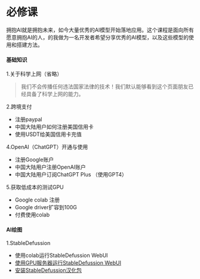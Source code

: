 # 必修课
拥抱AI就是拥抱未来，如今大量优秀的AI模型开始落地应用。这个课程是面向所有愿意拥抱AI的人，的我做为一名开发者希望分享优秀的AI模型，以及这些模型的使用和搭建方法。

#### 基础知识

1.关于科学上网（省略）
> 我们不会传播任何违法国家法律的技术！我们默认能够看到这个页面朋友已经具备了科学上网的能力。

2.跨境支付
- 注册paypal
- 中国大陆用户如何注册美国信用卡
- 使用USDT给美国信用卡充值

4.OpenAI（ChatGPT）开通与使用
- 注册Google账户
- 中国大陆用户注册OpenAI账户
- 中国大陆用户订阅ChatGPT Plus （使用GPT4）

5.获取低成本的测试GPU
- Google colab 注册
- Google driver扩容到100G
- 付费使用colab

#### AI绘图

1.StableDefussion
- 使用colab运行StableDefussion WebUI
- [使用GPU服务器运行StableDefussion WebUI](./stable-defussion-ubuntu/1_Ubuntu%E7%8E%AF%E5%A2%83%E6%90%AD%E5%BB%BAStableDefussion-WebUI.md)
- [安装StableDefussion汉化包](./stable-defussion-ubuntu/2_%E5%AE%89%E8%A3%85%E6%B1%89%E5%8C%96%E8%A1%A5%E4%B8%81.md)

